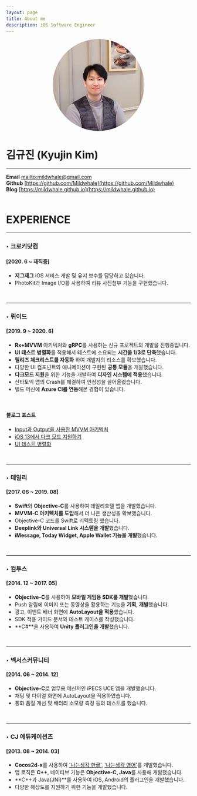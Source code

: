 ```yaml
---
layout: page
title: About me
description: iOS Software Engineer
---
```


<center><img src="/assets/images/waynekim.jpeg" width="250" height="250" style="border-radius:50%"></center>

# **김규진 (Kyujin Kim)**
---
**Email** <mailto:mildwhale@gmail.com>  
**Github** [https://github.com/Mildwhale](https://github.com/Mildwhale)  
**Blog** [https://mildwhale.github.io](https://mildwhale.github.io)  
<br/>

# **EXPERIENCE**
---
### ‣ 크로키닷컴
#### [2020. 6 ~ 재직중]
- **지그재그** iOS 서비스 개발 및 유지 보수를 담당하고 있습니다.
- PhotoKit과 Image I/O를 사용하여 리뷰 사진첨부 기능을 구현했습니다.  
<br/>

---
### ‣ 뤼이드 
#### [2019. 9 ~ 2020. 6]
- **Rx+MVVM** 아키텍처와 **gRPC**를 사용하는 신규 프로젝트의 개발을 진행중입니다.  
- **UI 테스트 병렬화**를 적용해서 테스트에 소요되는 **시간을 1/3로 단축**했습니다.  
- **릴리즈 체크리스트를 자동화** 하여 개발자의 리소스를 확보했습니다.  
- 다양한 UI 컴포넌트와 애니메이션이 구현된 **공통 모듈**을 개발했습니다.  
- **다크모드 지원**을 위한 기능을 개발하여 **디자인 시스템에 적용**했습니다.  
- 산타토익 앱의 Crash를 해결하여 안정성을 끌어올렸습니다.  
- 빌드 머신에 **Azure CI를 연동**해본 경험이 있습니다.  
<br/>

#### 블로그 포스트
- [Input과 Output을 사용한 MVVM 아키텍처](/2020-04-16-mvvm-with-input-output/)  
- [iOS 13에서 다크 모드 지원하기](/2019-12-27-iOS-supporting-dark-mode)  
- [UI 테스트 병렬화](/2019-12-04-iOS-parallel-ui-testing)  
<br/>

---
### ‣ 데일리
#### [2017. 06 ~ 2019. 08]
- **Swift**와 **Objective-C**를 사용하여 데일리호텔 앱을 개발했습니다.  
- **MVVM-C 아키텍처를 도입**해서 더 나은 생산성을 확보했습니다.  
- Objective-C 코드를 Swift로 리펙토링 했습니다.  
- **Deeplink와 Universal Link 시스템을 개발**했습니다.  
- **iMessage, Today Widget, Apple Wallet 기능을 개발**했습니다.  
<br/>

---
### ‣ 컴투스
#### [2014. 12 ~ 2017. 05]
- **Objective-C**를 사용하여 **모바일 게임용 SDK를 개발**했습니다.  
- Push 알림에 이미지 또는 동영상을 활용하는 기능을 **기획, 개발**했습니다.  
- 광고, 이벤트 배너 화면에 **AutoLayout을 적용**했습니다.  
- SDK 적용 가이드 문서와 테스트 케이스를 작성했습니다.  
- **C#**을 사용하여 **Unity 플러그인을 개발**했습니다.  
<br/>

---
### ‣ 넥서스커뮤니티 
#### [2014. 06 ~ 2014. 12]
- **Objective-C**로 업무용 메신저인 iPECS UCE 앱을 개발했습니다.  
- 채팅 및 다이얼 화면에 AutoLayout을 적용하였습니다.  
- 통화 품질 개선 및 배터리 소모량 측정 등의 테스트를 했습니다.  
<br/>

---
### ‣ CJ 에듀케이션즈
#### [2013. 08 ~ 2014. 03]
- **Cocos2d-x**를 사용하여 ['나는생각 한글'](https://www.youtube.com/watch?v=0GNEoqaUevs), ['나는생각 영어'](https://www.youtube.com/watch?v=Yjl8Pceo0Zs)를 개발했습니다.
- 앱 로직은 **C++**, 네이티브 기능은 **Objective-C, Java**를 사용해 개발했습니다.
- **C++과 Java(JNI)**를 사용하여 iOS, Android의 플러그인을 개발했습니다.
- 다양한 해상도를 지원하기 위한 기능을 개발했습니다.
